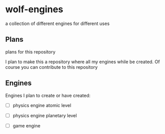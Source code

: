 # wolf-engines
a collection of different engines for different uses

## Plans

plans for this repository

I plan to make this a repository where all my engines while be created. Of course you can contribute to this repository


## Engines

Engines I plan to create or have created:
-	[ ] physics engine atomic level
-	[ ] physics engine planetary level
-	[ ] game engine

